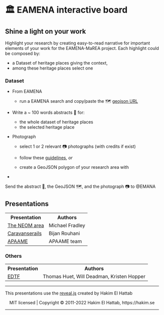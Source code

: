# 🏛️ EAMENA interactive board
 

## Shine a light on your work

Highlight your research by creating easy-to-read narrative for important elements of your work for the EAMENA-MaREA project. Each highlight could be composed by:
  - a Dataset of heritage places giving the context,
  - among these heritage places select one  

### Dataset

* From  EAMENA 
  - run a EAMENA search and copy/paste the 🗺️ [geojson URL](https://github.com/eamena-oxford/eamena-arches-dev/tree/main/data/geojson#readme) 

* Write a ~ 100 words abstracts 📰 for:
  - the whole dataset of heritage places
  - the selected heritage place

* Photograph 
  - select 1 or 2 relevant 📷 photographs (with credits if exist)

  - follow these [guidelines](https://github.com/eamena-oxford/eamena-arches-dev/tree/main/data/geojson#readme), *or*
  - create a GeoJSON polygon of your research area with 

* 
  

Send the abstract 📰, the GeoJSON 🗺️, and the photograph 📷 to @EMANA


## Presentations

<div align="center">
<table>
  <tr>
    <th>Presentation</th>
    <th>Authors</th>
  </tr>
  <tr>
    <td><a href="https://eamena-oxford.github.io/reveal.js/projects/neom">The NEOM area</a></td>
    <td>Michael Fradley</td>
  </tr>
  <tr>
    <td><a href="https://eamena-oxford.github.io/reveal.js/projects/caravanserail">Caravanserails</a></td>
    <td>Bijan Rouhani</td>
  </tr>
  <tr>
    <td><a href="https://eamena-oxford.github.io/reveal.js/projects/apaame">APAAME</a></td>
    <td>APAAME team</td>
  </tr>
</table>
</div>

### Others

<div align="center">
<table>
  <tr>
    <th>Presentation</th>
    <th>Authors</th>
  </tr>
  <tr>
    <td><a href="https://eamena-oxford.github.io/reveal.js/projects/time">EDTF</a></td>
    <td>Thomas Huet, Will Deadman, Kristen Hopper</td>
  </tr>
</table>
</div>

--- 
This presentations use the [reveal.js](#reaveal.js) created by Hakim El Hattab
<div align="center">
  MIT licensed | Copyright © 2011-2022 Hakim El Hattab, https://hakim.se
</div>

--- 

